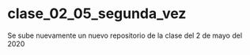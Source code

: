 # clase_02_05_segunda_vez
Se sube nuevamente un nuevo repositorio de la clase del 2 de mayo del 2020
